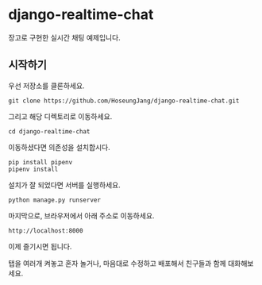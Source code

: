 # django-realtime-chat

장고로 구현한 실시간 채팅 예제입니다.



## 시작하기

우선 저장소를 클론하세요.

```
git clone https://github.com/HoseungJang/django-realtime-chat.git
```

그리고 해당 디렉토리로 이동하세요.

```
cd django-realtime-chat
```

이동하셨다면 의존성을 설치합시다.

```
pip install pipenv
pipenv install
```

설치가 잘 되었다면 서버를 실행하세요.

```
python manage.py runserver
```

마지막으로, 브라우저에서 아래 주소로 이동하세요.

```
http://localhost:8000
```

이제 즐기시면 됩니다.

탭을 여러개 켜놓고 혼자 놀거나, 마음대로 수정하고 배포해서 친구들과 함께 대화해보세요.